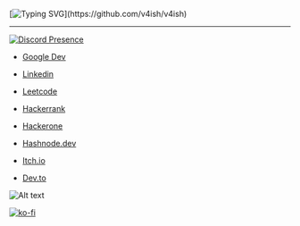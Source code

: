 <!--
Hello Mr.code thief
-->
  
[![Typing SVG](https://readme-typing-svg.demolab.com?font=Fira+Code&size=18&duration=4000&pause=1500&color=A02FF7&center=true&vCenter=true&random=true&width=435&lines=Hey+%F0%9F%91%8B%2C+I'm+v4ish;%22The+things+you+own+end+up+owning+you%22.+;%22The+wise+warrior+avoids+the+battle%22.;%22At+the+precipice%2C+we+change%22.;%22May+the+Force+be+with+you.%22;%22See+You+Space+Cowboy%22.;%22Fake+it%2Ctill+you+make+it%22.;%E2%80%9CYeah%2C+Mr.+White!+Yeah%2C+science!%E2%80%9D.;%22The+first+rule+of+Fight+Club+is%22.;+%E2%80%9CI'm+gonna+make+him+an+offer+he+can't+refuse%22.;%22I'm+Tired%2C+Boss%22.;%22Look+How+They+Massacred+My+Boy+%22.)](https://github.com/v4ish/v4ish)

<hr>

[![Discord Presence](https://lanyard.cnrad.dev/api/1094144642838184026?idleMessage=Doing%20Something&borderRadius=5px)](https://discord.com/users/1094144642838184026)

- [Google Dev](https://g.dev/vmk)

- [Linkedin](https://www.linkedin.com/in/vaisakhmkumar)

- [Leetcode](https://leetcode.com/v4ish/)

- [Hackerrank](https://www.hackerrank.com/profile/v4ish)

- [Hackerone](https://hackerone.com/v4ish)

- [Hashnode.dev](https://v4ish.hashnode.dev)

- [Itch.io](https://v4ish.itch.io)

- [Dev.to](https://dev.to/vaisakhk)

![Alt text](https://spotify-recently-played-readme.vercel.app/api?user=31vzinahqvdnrjndyn4fkteehmxa)

[![ko-fi](https://ko-fi.com/img/githubbutton_sm.svg)](https://ko-fi.com/R6R4EVA7M)
